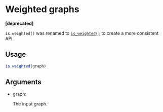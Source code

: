 # Weighted graphs

**\[deprecated\]**

`is.weighted()` was renamed to
[`is_weighted()`](https://r.igraph.org/reference/is_weighted.md) to
create a more consistent API.

## Usage

``` r
is.weighted(graph)
```

## Arguments

- graph:

  The input graph.
